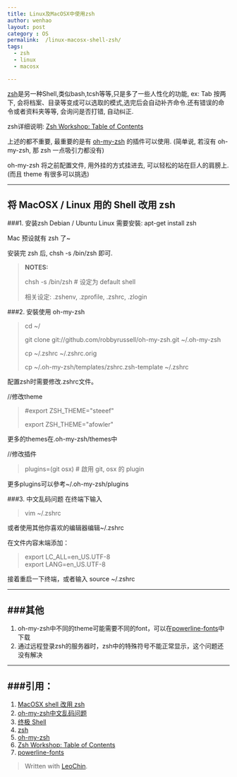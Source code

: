 ```yaml
---
title: Linux及MacOSX中使用zsh
author: wenhao
layout: post
category : OS
permalink:  /linux-macosx-shell-zsh/
tags: 
  - zsh
  - linux
  - macosx

---
```




[zsh](http://www.zsh.org)是另一种Shell,类似bash,tcsh等等,只是多了一些人性化的功能, ex: Tab 按两下, 会将档案、目录等变成可以选取的模式,选完后会自动补齐命令.还有错误的命令或者资料夹等等, 会询问是否打错, 自动纠正.

<!--more-->

zsh详细说明: [Zsh Workshop: Table of Contents](http://www.acm.uiuc.edu/workshops/zsh/toc.html)

上述的都不重要, 最重要的是有 [oh-my-zsh](https://github.com/robbyrussell/oh-my-zsh) 的插件可以使用. (简单说, 若沒有 oh-my-zsh, 那 zsh 一点吸引力都没有)

oh-my-zsh 将之前配置文件, 用外挂的方式挂进去, 可以轻松的站在巨人的肩膀上. (而且 theme 有很多可以挑选)

---
将 MacOSX / Linux 用的 Shell 改用 zsh
---

###1. 安装zsh
Debian / Ubuntu  Linux 需要安裝: apt-get install zsh

Mac 预设就有 zsh 了~

安装完 zsh 后, chsh -s /bin/zsh 即可.
> **NOTES:**
> 
> chsh -s /bin/zsh # 设定为 default shell
> 
> 相关设定: .zshenv, .zprofile, .zshrc, .zlogin

###2. 安裝使用 oh-my-zsh

> cd ~/
>
> git clone git://github.com/robbyrussell/oh-my-zsh.git ~/.oh-my-zsh
> 
> cp ~/.zshrc ~/.zshrc.orig
> 
> cp ~/.oh-my-zsh/templates/zshrc.zsh-template ~/.zshrc

配置zsh时需要修改.zshrc文件。

//修改theme

>  #export ZSH_THEME="steeef"
>  
>  export ZSH_THEME="afowler"

更多的themes在.oh-my-zsh/themes中


//修改插件

> plugins=(git osx) # 啟用 git, osx 的 plugin

更多plugins可以參考~/.oh-my-zsh/plugins


###3. 中文乱码问题
在终端下输入

> vim ~/.zshrc

或者使用其他你喜欢的编辑器编辑~/.zshrc

在文件内容末端添加：
> export LC_ALL=en_US.UTF-8  
> export LANG=en_US.UTF-8

接着重启一下终端，或者输入
source ~/.zshrc

---
###其他
---
1. oh-my-zsh中不同的theme可能需要不同的font，可以在[powerline-fonts](https://github.com/Lokaltog/powerline-fonts)中下载
2. 通过远程登录zsh的服务器时，zsh中的特殊符号不能正常显示，这个问题还没有解决

---
###引用：
---
1. [MacOSX shell 改用 zsh](http://blog.longwin.com.tw/2011/10/macosx-shell-zsh-2011/)
2. [oh-my-zsh中文乱码问题](http://hearrain.com/2013/04/738)
3. [终极 Shell](http://macshuo.com/?p=676)
4. [zsh](http://www.zsh.org)
5. [oh-my-zsh](https://github.com/robbyrussell/oh-my-zsh) 
6. [Zsh Workshop: Table of Contents](http://www.acm.uiuc.edu/workshops/zsh/toc.html)
7. [powerline-fonts](https://github.com/Lokaltog/powerline-fonts)


> Written with [LeoChin](http://leochin.com/).